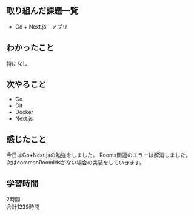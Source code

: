 ## 取り組んだ課題一覧
- Go + Next.js　アプリ

## わかったこと
特になし

## 次やること
- Go
- Git
- Docker
- Next.js

## 感じたこと
今日はGo+Next.jsの勉強をしました。
Rooms関連のエラーは解消しました。
次はcommonRoomIdsがない場合の実装をしていきます。

## 学習時間
2時間<br />
合計1239時間
